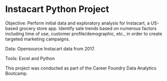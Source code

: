 # Instacart Python Project

Objective: Perform initial data and exploratory analysis for Instacart, a US-based grocery store app. Identify sale trends based on numerous factors including time of use, customer profile/demographic, etc., in order to create targeted marketing campaigns.

Data: Opensource Instacart data from 2017.

Tools: Excel and Python

This project was conducted as part of the Career Foundry Data Analytics Bootcamp.
